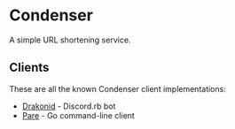 # Condenser
A simple URL shortening service.

## Clients
These are all the known Condenser client implementations:
- [Drakonid](https://github.com/Emberwalker/drakonid) - Discord.rb bot
- [Pare](https://github.com/Emberwalker/pare) - Go command-line client
